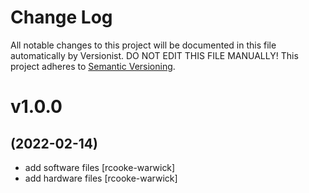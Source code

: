 # Change Log

All notable changes to this project will be documented in this file
automatically by Versionist. DO NOT EDIT THIS FILE MANUALLY!
This project adheres to [Semantic Versioning](http://semver.org/).

# v1.0.0
## (2022-02-14)

* add software files [rcooke-warwick]
* add hardware files [rcooke-warwick]
